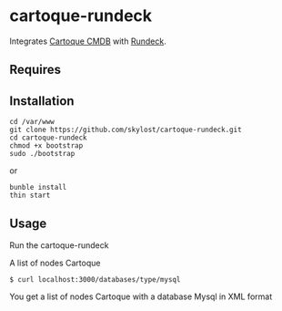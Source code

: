 # cartoque-rundeck

Integrates [Cartoque CMDB](https://github/jjbarth/cartoque/) with [Rundeck](http://rundeck.org/).


## Requires


## Installation

    cd /var/www
    git clone https://github.com/skylost/cartoque-rundeck.git
    cd cartoque-rundeck
    chmod +x bootstrap
    sudo ./bootstrap

or

    bunble install
    thin start


## Usage

Run the cartoque-rundeck

A list of nodes Cartoque 

    $ curl localhost:3000/databases/type/mysql

You get a list of nodes Cartoque with a database Mysql in XML format
